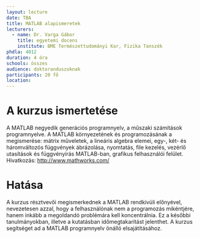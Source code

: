 ```yaml
---
layout: lecture
date: TBA
title: MATLAB alapismeretek
lecturers:
  - name: Dr. Varga Gábor
    title: egyetemi docens
    institute: BME Természettudományi Kar, Fizika Tanszék
phdla: 4012
duration: 4 óra
schools: összes
audience: doktoranduszoknak
participants: 20 fő
location: 
---
```


# A kurzus ismertetése

A MATLAB negyedik generációs programnyelv, a műszaki számítások programnyelve. 
A MATLAB környezetének és programozásának a megismerése: mátrix műveletek, a lineáris algebra elemei, egy-, két- és háromváltozós függvények ábrázolása, nyomtatás, file kezelés, vezérlő utasítások és függvényírás MATLAB-ban, grafikus felhasználói felület.
Hivatkozás: <http://www.mathworks.com/>

# Hatása

A kurzus résztvevői megismerkednek a MATLAB rendkívüli előnyével, nevezetesen azzal, hogy a felhasználónak nem a programozás mikéntjére, hanem inkább a megoldandó problémára kell koncentrálnia. Ez a későbbi tanulmányokban, illetve a kutatásban időmegtakarítást jelenthet. A kurzus segítséget ad a MATLAB programnyelv önálló elsajátításához.

